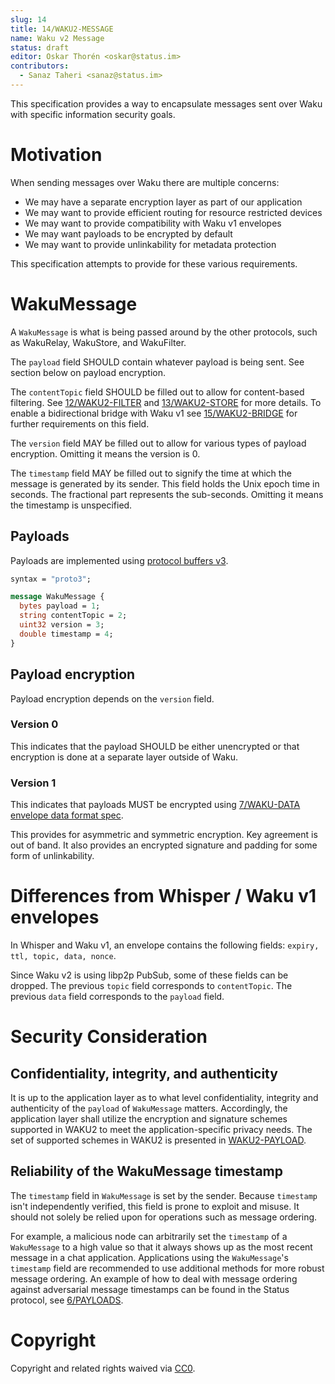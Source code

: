 ```yaml
---
slug: 14
title: 14/WAKU2-MESSAGE
name: Waku v2 Message
status: draft
editor: Oskar Thorén <oskar@status.im>
contributors:
  - Sanaz Taheri <sanaz@status.im>
---
```


This specification provides a way to encapsulate messages sent over Waku with specific information security goals.

# Motivation

When sending messages over Waku there are multiple concerns:
- We may have a separate encryption layer as part of our application
- We may want to provide efficient routing for resource restricted devices
- We may want to provide compatibility with Waku v1 envelopes
- We may want payloads to be encrypted by default
- We may want to provide unlinkability for metadata protection

This specification attempts to provide for these various requirements.

# WakuMessage

A `WakuMessage` is what is being passed around by the other protocols, such as WakuRelay, WakuStore, and WakuFilter.

The `payload` field SHOULD contain whatever payload is being sent. See section below on payload encryption.

The `contentTopic` field SHOULD be filled out to allow for content-based filtering.
See [12/WAKU2-FILTER](/spec/12) and [13/WAKU2-STORE](/spec/13) for more details.
To enable a bidirectional bridge with Waku v1 see [15/WAKU2-BRIDGE](/spec/15) for further requirements on this field.

The `version` field MAY be filled out to allow for various types of payload encryption.
Omitting it means the version is 0.

The `timestamp` field MAY be filled out to signify the time at which the message is generated by its sender. 
This field holds the Unix epoch time in seconds. 
The fractional part represents the sub-seconds. 
Omitting it means the timestamp is unspecified.

## Payloads

Payloads are implemented using [protocol buffers v3](https://developers.google.com/protocol-buffers/).

```protobuf
syntax = "proto3";

message WakuMessage {
  bytes payload = 1;
  string contentTopic = 2;
  uint32 version = 3;
  double timestamp = 4;
}
```

## Payload encryption

Payload encryption depends on the `version` field.

### Version 0

This indicates that the payload SHOULD be either unencrypted or that encryption is done at a separate layer outside of Waku.

### Version 1

This indicates that payloads MUST be encrypted using [7/WAKU-DATA envelope data format spec](/spec/7).

This provides for asymmetric and symmetric encryption.
Key agreement is out of band.
It also provides an encrypted signature and padding for some form of unlinkability.

# Differences from Whisper / Waku v1 envelopes

In Whisper and Waku v1, an envelope contains the following fields: `expiry, ttl, topic, data, nonce`.

Since Waku v2 is using libp2p PubSub, some of these fields can be dropped.
The previous `topic` field corresponds to `contentTopic`.
The previous `data` field corresponds to the `payload` field.

# Security Consideration

## Confidentiality, integrity, and authenticity 
It is up to the application layer as to what level confidentiality, integrity and authenticity of the `payload` of `WakuMessage` matters. 
Accordingly, the application layer shall utilize the encryption and signature schemes supported in WAKU2 to meet the application-specific privacy needs.
The set of supported schemes in WAKU2 is presented in [WAKU2-PAYLOAD](/spec/26).

## Reliability of the WakuMessage timestamp

The `timestamp` field in `WakuMessage` is set by the sender.
Because `timestamp` isn't independently verified, this field is prone to exploit and misuse.
It should not solely be relied upon for operations such as message ordering.

For example, a malicious node can arbitrarily set the  `timestamp` of a `WakuMessage` to a high value so that it always shows up as the most recent message in a chat application.
Applications using the `WakuMessage`'s `timestamp` field are recommended to use additional methods for more robust message ordering.
An example of how to deal with message ordering against adversarial message timestamps can be found in the Status protocol, see [6/PAYLOADS](https://specs.status.im/spec/6#clock-vs-timestamp-and-message-ordering).

# Copyright

Copyright and related rights waived via [CC0](https://creativecommons.org/publicdomain/zero/1.0/).

